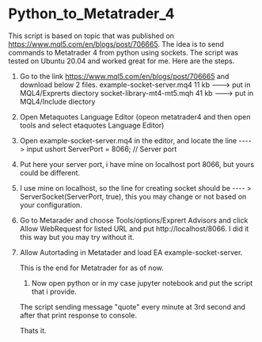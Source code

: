 # Python_to_Metatrader_4

This script is based on topic that was published on https://www.mql5.com/en/blogs/post/706665. The idea is to send commands to Metatrader 4 from python using sockets. 
The script was tested on Ubuntu 20.04 and worked great for me. Here are the steps.

1) Go to the link https://www.mql5.com/en/blogs/post/706665 and download below 2 files. 
   example-socket-server.mq4  11 kb  ---> put in MQL4/Exprerts diectory
   socket-library-mt4-mt5.mqh  41 kb ---> put in MQL4/Include diectory

3) Open Metaquotes Language Editor (opeon metatrader4 and then open tools and select etaquotes Language Editor)

4) Open example-socket-server.mq4 in the editor, and locate the line ----> input ushort   ServerPort = 8066;  // Server port
5) Put here your server port, i have mine on localhost port 8066, but yours could be different.
6) I use mine on localhost, so the line for creating socket should be ---- > ServerSocket(ServerPort, true), this you may change or not based on your configuration.
7) Go to Metarader and choose Tools/options/Exprert Advisors and click Allow WebRequest for listed URL and put http://localhost/8066. I did it this way but you may try without it.
8) Allow Autortading in Metatader and load EA example-socket-server.

   This is the end for Metatrader for as of now.

   1) Now open python or in my case jupyter notebook and put the script that i provide.

   The script sending message "quote" every minute at 3rd second and after that print response to console.

   Thats it. 

   
